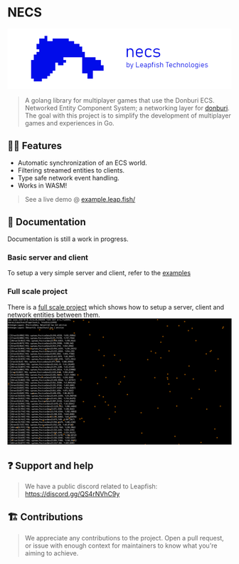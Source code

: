 # NECS
![necs banner](./necsbanner.png)
> A golang library for multiplayer games that use the Donburi ECS.
Networked Entity Component System; a networking layer for [donburi](https://github.com/yohamta/donburi).
The goal with this project is to simplify the development of multiplayer games and experiences in Go.


## 🐱‍👓 Features
* Automatic synchronization of an ECS world.
* Filtering streamed entities to clients.
* Type safe network event handling.
* Works in WASM!

> See a live demo @ [example.leap.fish/](https://example.leap.fish/)

## 📝 Documentation
Documentation is still a work in progress.

### Basic server and client
To setup a very simple server and client, refer to the [examples](/examples)
### Full scale project
There is a [full scale project](https://github.com/leap-fish/necs-example) which shows how to setup a server, client and network entities between them.
![preview](https://github.com/leap-fish/necs-example/raw/main/preview.png)


## ❓ Support and help
> We have a public discord related to Leapfish: https://discord.gg/QS4rNVhC9y


## 🏗️ Contributions
> We appreciate any contributions to the project.
> Open a pull request, or issue with enough context for maintainers to know what
> you're aiming to achieve.
